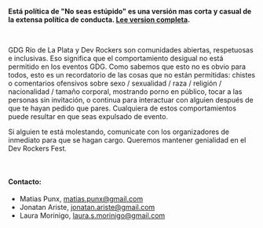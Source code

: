 __Está política de "No seas estúpido" es una versión mas corta y casual de la extensa política de conducta. [Lee version completa](https://meta.wikimedia.org/wiki/No_seas_est%C3%BApido).__

<br/>

GDG Río de La Plata y Dev Rockers son comunidades abiertas, respetuosas e inclusivas. Eso significa que el comportamiento desigual no está permitido en los eventos GDG. Como sabemos que esto no es obvio para todos, esto es un recordatorio de las cosas que no están permitidas: chistes o comentarios ofensivos sobre sexo / sexualidad / raza / religión / nacionalidad / tamaño corporal, mostrando porno en público, tocar a las personas sin invitación, o continua para interactuar con alguien después de que te hayan pedido que pares. Cualquiera de estos comportamientos puede resultar en que seas expulsado de evento.

Si alguien te está molestando, comunicate con los organizadores de inmediato para que se hagan cargo. Queremos mantener genialidad en el Dev Rockers Fest.

<br/>

#### Contacto:

- Matias Punx, [matias.punx@gmail.com](mailto:matias.punx@gmail.com)<br>
- Jonatan Ariste, [jonatan.ariste@gmail.com](mailto:jonatan.ariste@gmail.com)<br>
- Laura Morinigo, [laura.s.morinigo@gmail.com](mailto:laura.s.morinigo@gmail.com)
